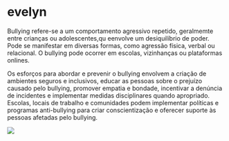 # evelyn

   Bullying  refere-se a um comportamento agressivo repetido, geralmemte entre crianças ou adolescentes,qu eenvolve um desiquilíbrio de poder. Pode se manifestar em diversas formas, como agressão física, verbal ou relacional. 
   O bullying pode ocorrer em escolas, vizinhanças ou plataformas onlines.

  Os esforços para abordar e prevenir o bullying envolvem a criação de ambientes seguros e inclusivos, educar as pessoas sobre o prejuízo causado pelo bullying, promover empatia e bondade, incentivar a denúncia de incidentes e implementar medidas disciplinares quando apropriado. Escolas, locais de trabalho e comunidades podem implementar políticas e programas anti-bullying para criar conscientização e oferecer suporte às pessoas afetadas pelo bullying.
    
![](https://direcionalescolas.com.br/wp-content/uploads/2022/04/dica-bullying.jpg)
